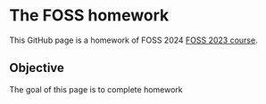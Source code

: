 # The FOSS homework   

This GitHub page is a homework of FOSS 2024 [FOSS 2023 course](https://foss.cyverse.org/).

## Objective

The goal of this page is to complete homework
